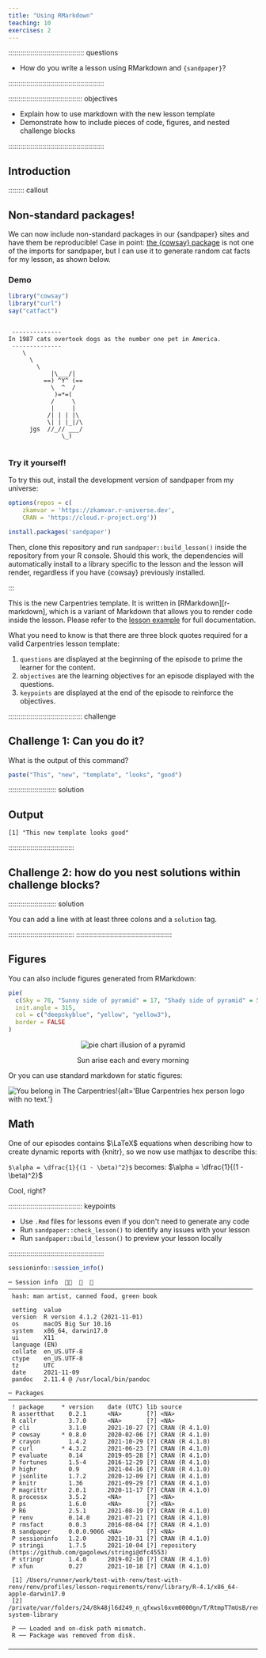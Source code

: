 ```yaml
---
title: "Using RMarkdown"
teaching: 10
exercises: 2
---
```


:::::::::::::::::::::::::::::::::::::: questions 

- How do you write a lesson using RMarkdown and `{sandpaper}`?

::::::::::::::::::::::::::::::::::::::::::::::::

::::::::::::::::::::::::::::::::::::: objectives

- Explain how to use markdown with the new lesson template
- Demonstrate how to include pieces of code, figures, and nested challenge blocks

::::::::::::::::::::::::::::::::::::::::::::::::

## Introduction


:::::::: callout

## Non-standard packages!

We can now include non-standard packages in our {sandpaper} sites and have them
be reproducible! Case in point: [the {cowsay} 
package](https://cran.r-project.org/package=cowsay) is not one of the imports
for sandpaper, but I can use it to generate random cat facts for my lesson, as
shown below.

### Demo


```r
library("cowsay")
library("curl")
say("catfact")
```

```{.output}

 -------------- 
In 1987 cats overtook dogs as the number one pet in America. 
 --------------
    \
      \
        \
            |\___/|
          ==) ^Y^ (==
            \  ^  /
             )=*=(
            /     \
            |     |
           /| | | |\
           \| | |_|/\
      jgs  //_// ___/
               \_)
  
```

### Try it yourself!

To try this out, install the development version of sandpaper from my universe:


```r
options(repos = c(
    zkamvar = 'https://zkamvar.r-universe.dev',
    CRAN = 'https://cloud.r-project.org'))

install.packages('sandpaper')
```

Then, clone this repository and run `sandpaper::build_lesson()` inside the 
repository from your R console. Should this work, the dependencies will 
automatically install to a library specific to the lesson and the lesson will
render, regardless if you have {cowsay} previously installed.

:::


This is the new Carpentries template. It is written in [RMarkdown][r-markdown],
which is a variant of Markdown that allows you to render code inside the
lesson. Please refer to the [lesson
example](https://carpentries.github.io/lesson-example) for full documentation.

What you need to know is that there are three block quotes required for a valid
Carpentries lesson template:

 1. `questions` are displayed at the beginning of the episode to prime the
    learner for the content.
 2. `objectives` are the learning objectives for an episode displayed with
    the questions.
 3. `keypoints` are displayed at the end of the episode to reinforce the
    objectives.

::::::::::::::::::::::::::::::::::::: challenge 

## Challenge 1: Can you do it?

What is the output of this command?


```r
paste("This", "new", "template", "looks", "good")
```

:::::::::::::::::::::::: solution 

## Output
 

```{.output}
[1] "This new template looks good"
```

:::::::::::::::::::::::::::::::::


## Challenge 2: how do you nest solutions within challenge blocks?

:::::::::::::::::::::::: solution 

You can add a line with at least three colons and a `solution` tag.

:::::::::::::::::::::::::::::::::
::::::::::::::::::::::::::::::::::::::::::::::::

## Figures

You can also include figures generated from RMarkdown:


```r
pie(
  c(Sky = 78, "Sunny side of pyramid" = 17, "Shady side of pyramid" = 5), 
  init.angle = 315, 
  col = c("deepskyblue", "yellow", "yellow3"), 
  border = FALSE
)
```

<div class="figure" style="text-align: center">
<img src="fig/01-introduction-rendered-pyramid-1.png" alt="pie chart illusion of a pyramid"  />
<p class="caption">Sun arise each and every morning</p>
</div>

Or you can use standard markdown for static figures:

![You belong in The Carpentries!](https://raw.githubusercontent.com/carpentries/logo/master/Badge_Carpentries.svg){alt='Blue Carpentries hex person logo with no text.'}


## Math

One of our episodes contains $\LaTeX$ equations when describing how to create
dynamic reports with {knitr}, so we now use mathjax to describe this:

`$\alpha = \dfrac{1}{(1 - \beta)^2}$` becomes: $\alpha = \dfrac{1}{(1 - \beta)^2}$

Cool, right?

::::::::::::::::::::::::::::::::::::: keypoints 

- Use `.Rmd` files for lessons even if you don't need to generate any code
- Run `sandpaper::check_lesson()` to identify any issues with your lesson
- Run `sandpaper::build_lesson()` to preview your lesson locally

::::::::::::::::::::::::::::::::::::::::::::::::


```r
sessioninfo::session_info()
```

```{.output}
─ Session info  👨‍🎨  🥫  📗   ─────────────────────────────────────────────────────────────────────
 hash: man artist, canned food, green book

 setting  value
 version  R version 4.1.2 (2021-11-01)
 os       macOS Big Sur 10.16
 system   x86_64, darwin17.0
 ui       X11
 language (EN)
 collate  en_US.UTF-8
 ctype    en_US.UTF-8
 tz       UTC
 date     2021-11-09
 pandoc   2.11.4 @ /usr/local/bin/pandoc

─ Packages ───────────────────────────────────────────────────────────────────────────────────────
 ! package     * version    date (UTC) lib source
 R assertthat    0.2.1      <NA>       [?] <NA>
 R callr         3.7.0      <NA>       [?] <NA>
 P cli           3.1.0      2021-10-27 [?] CRAN (R 4.1.0)
 P cowsay      * 0.8.0      2020-02-06 [?] CRAN (R 4.1.0)
 P crayon        1.4.2      2021-10-29 [?] CRAN (R 4.1.0)
 P curl        * 4.3.2      2021-06-23 [?] CRAN (R 4.1.0)
 P evaluate      0.14       2019-05-28 [?] CRAN (R 4.1.0)
 P fortunes      1.5-4      2016-12-29 [?] CRAN (R 4.1.0)
 P highr         0.9        2021-04-16 [?] CRAN (R 4.1.0)
 P jsonlite      1.7.2      2020-12-09 [?] CRAN (R 4.1.0)
 P knitr         1.36       2021-09-29 [?] CRAN (R 4.1.0)
 P magrittr      2.0.1      2020-11-17 [?] CRAN (R 4.1.0)
 R processx      3.5.2      <NA>       [?] <NA>
 R ps            1.6.0      <NA>       [?] <NA>
 P R6            2.5.1      2021-08-19 [?] CRAN (R 4.1.0)
 P renv          0.14.0     2021-07-21 [?] CRAN (R 4.1.0)
 P rmsfact       0.0.3      2016-08-04 [?] CRAN (R 4.1.0)
 R sandpaper     0.0.0.9066 <NA>       [?] <NA>
 P sessioninfo   1.2.0      2021-10-31 [?] CRAN (R 4.1.0)
 P stringi       1.7.5      2021-10-04 [?] repository (https://github.com/gagolews/stringi@dfc4553)
 P stringr       1.4.0      2019-02-10 [?] CRAN (R 4.1.0)
 P xfun          0.27       2021-10-18 [?] CRAN (R 4.1.0)

 [1] /Users/runner/work/test-with-renv/test-with-renv/renv/profiles/lesson-requirements/renv/library/R-4.1/x86_64-apple-darwin17.0
 [2] /private/var/folders/24/8k48jl6d249_n_qfxwsl6xvm0000gn/T/RtmpT7mUsB/renv-system-library

 P ── Loaded and on-disk path mismatch.
 R ── Package was removed from disk.

──────────────────────────────────────────────────────────────────────────────────────────────────
```


